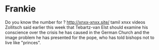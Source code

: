 # Frankie

Do you know the number for ? http://xnxx-xnxx.site/ tamil xnxx videos  Zollitsch said earlier this week that Tebartz-van Elst should examine his conscience over the crisis he has caused in the German Church and the image problem he has presented for the pope, who has told bishops not to live like &quot;princes&quot;. 